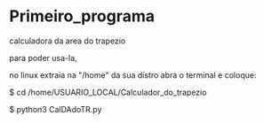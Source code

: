 # Primeiro_programa

calculadora da area do trapezio

para poder usa-la,

no linux
extraia na "/home" da sua distro
abra o terminal e coloque:

$ cd /home/USUARIO_LOCAL/Calculador_do_trapezio

$ python3 CalDAdoTR.py
